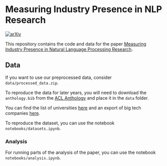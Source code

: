 # Measuring Industry Presence in NLP Research
[![arXiv](https://img.shields.io/badge/arXiv-2305.02797-b31b1b.svg)](arxiv.org/abs/2305.02797)

This repository contains the code and data for the paper [Measuring Industry Presence in Natural Language Processing Research](https://example.com/).

## Data
If you want to use our preprocessed data, consider `data/processed_data.zip`.

To reproduce the data for later years, you will need to download the `anthology.bib` from the [ACL Anthology](https://aclanthology.org) and place it in the `data` folder.

You can find the list of universities [here](https://www.topuniversities.com/qs-world-university-rankings) and an export of big tech companies [here](https://finviz.com).

To reproduce the dataset, you can use the notebook `notebooks/datasets.ipynb`.

### Analysis
For running parts of the analysis of the paper, you can use the notebook `notebooks/analysis.ipynb`.
